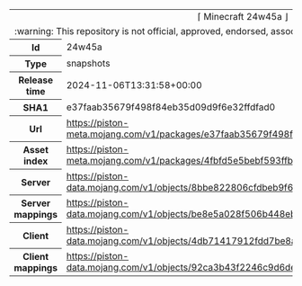 <html><table>
<tr><td colspan="2" align="center"><img width="0" height="0"><br/>⌈ Minecraft 24w45a ⌋<br/><img width="0" height="0"></td></tr>
<tr><td colspan="2" align="center"><img width="0" height="0"><br/>
:warning: This repository is not official, approved, endorsed, associated or connected with Mojang :warning:
<br/><img width="0" height="0"></td></tr>
<tr><th>Id</th><td>24w45a</td></tr>
<tr><th>Type</th><td>snapshots</td></tr>
<tr><th>Release time</th><td>2024-11-06T13:31:58+00:00</td></tr>
<tr><th>SHA1</th><td>e37faab35679f498f84eb35d09d9f6e32ffdfad0</td></tr>
<tr><th>Url</th><td><a href="https://piston-meta.mojang.com/v1/packages/e37faab35679f498f84eb35d09d9f6e32ffdfad0/24w45a.json">https://piston-meta.mojang.com/v1/packages/e37faab35679f498f84eb35d09d9f6e32ffdfad0/24w45a.json</a></td></tr>
<tr><th>Asset index</th><td><a href="https://piston-meta.mojang.com/v1/packages/4fbfd5e5bebf593ffb27e836d97a3b54a19c7cbe/19.json">https://piston-meta.mojang.com/v1/packages/4fbfd5e5bebf593ffb27e836d97a3b54a19c7cbe/19.json</a></td></tr>
<tr><th>Server</th><td><a href="https://piston-data.mojang.com/v1/objects/8bbe822806cfdbeb9f6fc55d18fa1e8080e60047/server.jar">https://piston-data.mojang.com/v1/objects/8bbe822806cfdbeb9f6fc55d18fa1e8080e60047/server.jar</a></td></tr>
<tr><th>Server mappings</th><td><a href="https://piston-data.mojang.com/v1/objects/be8e5a028f506b448eb1ec71301919fec06b45d3/server.txt">https://piston-data.mojang.com/v1/objects/be8e5a028f506b448eb1ec71301919fec06b45d3/server.txt</a></td></tr>
<tr><th>Client</th><td><a href="https://piston-data.mojang.com/v1/objects/4db71417912fdd7be8aed0792bc09dc70e505ff5/client.jar">https://piston-data.mojang.com/v1/objects/4db71417912fdd7be8aed0792bc09dc70e505ff5/client.jar</a></td></tr>
<tr><th>Client mappings</th><td><a href="https://piston-data.mojang.com/v1/objects/92ca3b43f2246c9d6de3f4b1777c559429496d46/client.txt">https://piston-data.mojang.com/v1/objects/92ca3b43f2246c9d6de3f4b1777c559429496d46/client.txt</a></td></tr>
</table></html>